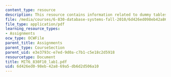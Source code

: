 ```yaml
---
content_type: resource
description: This resource contains information related to dummy tables.
file: /media/courses/6-830-database-systems-fall-2010/6d426ed098eb42a869a5db6d2d506a10_MIT6_830F10_lab1.pdf
file_type: application/pdf
learning_resource_types:
- Assignments
ocw_type: OCWFile
parent_title: Assignments
parent_type: CourseSection
parent_uid: e3e3793c-e7ed-9d0a-c7b1-c5e18c2d5918
resourcetype: Document
title: MIT6_830F10_lab1.pdf
uid: 6d426ed0-98eb-42a8-69a5-db6d2d506a10
---
```

